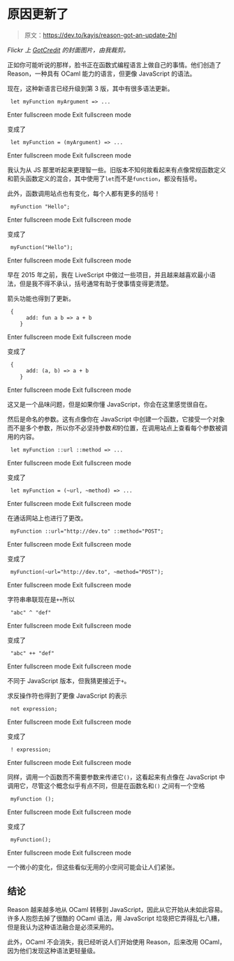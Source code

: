 # 原因更新了

> 原文：<https://dev.to/kayis/reason-got-an-update-2hl>

*Flickr 上 [GotCredit](https://www.flickr.com/photos/gotcredit/) 的封面图片，由我裁剪。*

正如你可能听说的那样，脸书正在函数式编程语言上做自己的事情。他们创造了 Reason，一种具有 OCaml 能力的语言，但更像 JavaScript 的语法。

现在，这种新语言已经升级到第 3 版，其中有很多语法更新。

```
 let myFunction myArgument => ... 
```

Enter fullscreen mode Exit fullscreen mode

变成了

```
 let myFunction = (myArgument) => ... 
```

Enter fullscreen mode Exit fullscreen mode

我认为从 JS 那里听起来更理智一些。旧版本不知何故看起来有点像常规函数定义和箭头函数定义的混合，其中使用了`let`而不是`function`，都没有括号。

此外，函数调用站点也有变化，每个人都有更多的括号！

```
 myFunction "Hello"; 
```

Enter fullscreen mode Exit fullscreen mode

变成了

```
 myFunction("Hello"); 
```

Enter fullscreen mode Exit fullscreen mode

早在 2015 年之前，我在 LiveScript 中做过一些项目，并且越来越喜欢最小语法，但是我不得不承认，括号通常有助于使事情变得更清楚。

箭头功能也得到了更新。

```
 {
      add: fun a b => a + b
    } 
```

Enter fullscreen mode Exit fullscreen mode

变成了

```
 {
      add: (a, b) => a + b
    } 
```

Enter fullscreen mode Exit fullscreen mode

这又是一个品味问题，但是如果你懂 JavaScript，你会在这里感觉很自在。

然后是命名的参数。这有点像你在 JavaScript 中创建一个函数，它接受一个对象而不是多个参数，所以你不必坚持参数*和*的位置，在调用站点上查看每个参数被调用的内容。

```
 let myFunction ::url ::method => ... 
```

Enter fullscreen mode Exit fullscreen mode

变成了

```
 let myFunction = (~url, ~method) => ... 
```

Enter fullscreen mode Exit fullscreen mode

在通话网站上也进行了更改。

```
 myFunction ::url="http://dev.to" ::method="POST"; 
```

Enter fullscreen mode Exit fullscreen mode

变成了

```
 myFunction(~url="http://dev.to", ~method="POST"); 
```

Enter fullscreen mode Exit fullscreen mode

字符串串联现在是`++`所以

```
 "abc" ^ "def" 
```

Enter fullscreen mode Exit fullscreen mode

变成了

```
 "abc" ++ "def" 
```

Enter fullscreen mode Exit fullscreen mode

不同于 JavaScript 版本，但我猜更接近于`+`。

求反操作符也得到了更像 JavaScript 的表示

```
 not expression; 
```

Enter fullscreen mode Exit fullscreen mode

变成了

```
 ! expression; 
```

Enter fullscreen mode Exit fullscreen mode

同样，调用一个函数而不需要参数来传递它`()`，这看起来有点像在 JavaScript 中调用它，尽管这个概念似乎有点不同，但是在函数名和`()`
之间有一个空格

```
 myFunction (); 
```

Enter fullscreen mode Exit fullscreen mode

变成了

```
 myFunction(); 
```

Enter fullscreen mode Exit fullscreen mode

一个微小的变化，但这些看似无用的小空间可能会让人们紧张。

## 结论

Reason 越来越多地从 OCaml 转移到 JavaScript，因此从它开始从未如此容易。许多人抱怨去掉了很酷的 OCaml 语法，用 JavaScript 垃圾把它弄得乱七八糟，但是我认为这种语法融合是必须采用的。

此外，OCaml 不会消失，我已经听说人们开始使用 Reason，后来改用 OCaml，因为他们发现这种语法更轻量级。